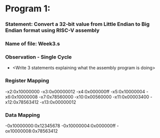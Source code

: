 # Program 1: 
### Statement: Convert a 32-bit value from Little Endian to Big Endian format using RISC-V assembly


### Name of file: Week3.s

### Observation - Single Cycle
- <Write 3 statements explaining what the assembly program is doing>
 
### Register Mapping
-x2:0x10000000
-x3:0x00000012
-x4:0x000000ff
-x5:0x10000004
-x6:0x10000008
-x7:0x78560000
-x10:0x00560000
-x11:0x00003400
-x12:0x78563412
-x13:0x00000012
 

### Data Mapping
-0x10000000:0x12345678
-0x10000004:0x000000ff
-ox10000008:0x78563412
